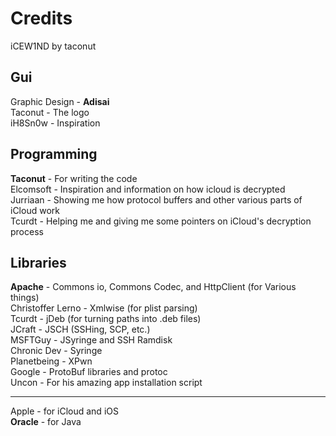 Credits
=======

iCEW1ND by taconut

Gui
---
Graphic Design - __Adisai__  
Taconut - The logo  
iH8Sn0w - Inspiration  

Programming
-----------

__Taconut__ - For writing the code  
Elcomsoft - Inspiration and information on how icloud is decrypted  
Jurriaan - Showing me how protocol buffers and other various parts of iCloud work  
Tcurdt - Helping me and giving me some pointers on iCloud's  decryption process  

Libraries
---------

__Apache__ - Commons io, Commons Codec, and HttpClient (for Various things)  
Christoffer Lerno - Xmlwise (for plist parsing)  
Tcurdt - jDeb (for turning paths into .deb files)  
JCraft - JSCH (SSHing, SCP, etc.)  
MSFTGuy - JSyringe and SSH Ramdisk  
Chronic Dev - Syringe  
Planetbeing - XPwn  
Google - ProtoBuf libraries and protoc  
Uncon - For his amazing app installation script  

_______

Apple - for iCloud and iOS  
__Oracle__ - for Java  
